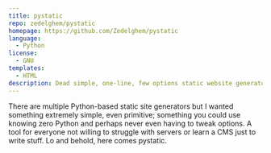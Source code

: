 ```yaml
---
title: pystatic
repo: zedelghem/pystatic
homepage: https://github.com/Zedelghem/pystatic
language:
  - Python
license:
  - GNU
templates:
  - HTML
description: Dead simple, one-line, few options static website generator. Just write your stuff instead of learning generators.
---
```


There are multiple Python-based static site generators but I wanted something extremely simple, even primitive; something you could use knowing zero Python and perhaps never even having to tweak options. A tool for everyone not willing to struggle with servers or learn a CMS just to write stuff. Lo and behold, here comes pystatic.
